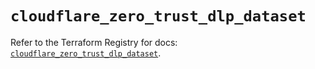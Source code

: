 # `cloudflare_zero_trust_dlp_dataset`

Refer to the Terraform Registry for docs: [`cloudflare_zero_trust_dlp_dataset`](https://registry.terraform.io/providers/cloudflare/cloudflare/5.6.0/docs/resources/zero_trust_dlp_dataset).
